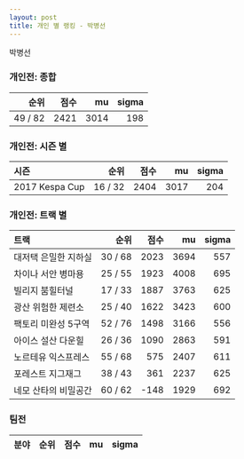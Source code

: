 ```yaml
---
layout: post
title: 개인 별 랭킹 - 박병선
---
```


박병선

### 개인전: 종합

| 순위 | 점수 | mu | sigma |
|---:|---:|---:|---:|
| 49 / 82 | 2421 | 3014 | 198 |

### 개인전: 시즌 별

| 시즌 | 순위 | 점수 | mu | sigma |
|:---|---:|---:|---:|---:|
| 2017 Kespa Cup | 16 / 32 | 2404 | 3017 | 204 |

### 개인전: 트랙 별

| 트랙 | 순위 | 점수 | mu | sigma |
|:---|---:|---:|---:|---:|
| 대저택 은밀한 지하실 | 30 / 68 | 2023 | 3694 | 557 |
| 차이나 서안 병마용 | 25 / 55 | 1923 | 4008 | 695 |
| 빌리지 붐힐터널 | 17 / 33 | 1887 | 3763 | 625 |
| 광산 위험한 제련소 | 25 / 40 | 1622 | 3423 | 600 |
| 팩토리 미완성 5구역 | 52 / 76 | 1498 | 3166 | 556 |
| 아이스 설산 다운힐 | 26 / 36 | 1090 | 2863 | 591 |
| 노르테유 익스프레스 | 55 / 68 | 575 | 2407 | 611 |
| 포레스트 지그재그 | 38 / 43 | 361 | 2237 | 625 |
| 네모 산타의 비밀공간 | 60 / 62 | -148 | 1929 | 692 |

### 팀전

| 분야 | 순위 | 점수 | mu | sigma |
|:---|---:|---:|---:|---:|

